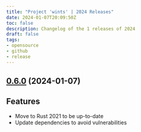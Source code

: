```yaml
---
title: "Project 'wints' | 2024 Releases"
date: 2024-01-07T20:09:50Z
toc: false
description: Changelog of the 1 releases of 2024
draft: false
tags:
- opensource
- github
- release
---
```

## [0.6.0](https://github.com/rlespinasse/wints/compare/v0.5.0...v0.6.0) (2024-01-07)

## Features

* Move to Rust 2021 to be up-to-date
* Update dependencies to avoid vulnerabilities




